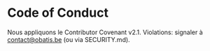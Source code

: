# Code of Conduct
Nous appliquons le Contributor Covenant v2.1. Violations: signaler à contact@obatis.be (ou via SECURITY.md).
